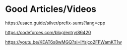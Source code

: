 # Good Articles/Videos

https://usaco.guide/silver/prefix-sums?lang=cpp

https://codeforces.com/blog/entry/86420

https://youtu.be/KEAT6s8wMGQ?si=IYsjco2FFWamKT1w

